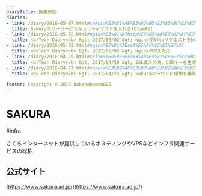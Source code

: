```yaml
---
diaryTitle: 関連日誌
diaries:
- link: /diary/2018-05-07.html#sakura%E3%81%AE%E3%82%B5%E3%83%BC%E3%83%90%E3%83%BC%E3%81%AB%E3%82%BB%E3%82%AD%E3%83%A5%E3%83%AA%E3%83%86%E3%82%A3%E3%82%BD%E3%83%95%E3%83%88%E3%82%92%E5%85%A5%E3%82%8C%E3%82%8B-clamav
  title: Sakuraのサーバーにセキュリティソフトを入れる(ClamAV)
- link: /diary/2018-05-02.html#nginx%E3%81%A7http%E3%83%AA%E3%82%AF%E3%82%A8%E3%82%B9%E3%83%88%E3%82%92https%E3%81%AB%E3%83%AA%E3%83%80%E3%82%A4%E3%83%AC%E3%82%AF%E3%83%88
  title: <b>Tech Diary</b> &gt; 2017/05/02 &gt; Nginxでhttpリクエストをhttpsにリダイレクト
- link: /diary/2018-05-02.html#nginx%E3%81%AEssl%E5%AF%BE%E5%BF%9C
  title: <b>Tech Diary</b> &gt; 2017/05/02 &gt; NginxのSSL対応
- link: /diary/2018-04-29.html#ssl%E5%B0%8E%E5%85%A5%E3%81%AE%E7%82%BA%E3%80%81csr%E3%82%AD%E3%83%BC%E3%82%92%E7%94%9F%E6%88%90%E3%81%99%E3%82%8B
  title: <b>Tech Diary</b> &gt; 2017/04/29 &gt; SSL導入の為、CSRキーを生成する
- link: /diary/2018-04-23.html#sakura%E3%82%AF%E3%83%A9%E3%82%A6%E3%83%89%E3%81%AB%E7%92%B0%E5%A2%83%E3%82%92%E6%A7%8B%E7%AF%89%E3%81%99%E3%82%8B
  title: <b>Tech Diary</b> &gt; 2017/04/23 &gt; Sakuraクラウドに環境を構築する

footer: Copyright © 2018 nakanakamu0828
---
```

# SAKURA
#infra

さくらインターネットが提供しているホスティングやVPSなどインフラ関連サービスの総称

## 公式サイト
[https://www.sakura.ad.jp/](https://www.sakura.ad.jp/)
